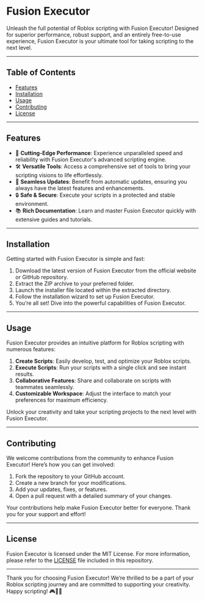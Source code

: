 # Fusion Executor

Unleash the full potential of Roblox scripting with Fusion Executor! Designed for superior performance, robust support, and an entirely free-to-use experience, Fusion Executor is your ultimate tool for taking scripting to the next level.

---

## Table of Contents

- [Features](#features)
- [Installation](#installation)
- [Usage](#usage)
- [Contributing](#contributing)
- [License](#license)

---

## Features

- 🚀 **Cutting-Edge Performance**: Experience unparalleled speed and reliability with Fusion Executor's advanced scripting engine.
- 🛠 **Versatile Tools**: Access a comprehensive set of tools to bring your scripting visions to life effortlessly.
- 🔄 **Seamless Updates**: Benefit from automatic updates, ensuring you always have the latest features and enhancements.
- 🔒 **Safe & Secure**: Execute your scripts in a protected and stable environment.
- 📚 **Rich Documentation**: Learn and master Fusion Executor quickly with extensive guides and tutorials.

---

## Installation

Getting started with Fusion Executor is simple and fast:

1. Download the latest version of Fusion Executor from the official website or GitHub repository.
2. Extract the ZIP archive to your preferred folder.
3. Launch the installer file located within the extracted directory.
4. Follow the installation wizard to set up Fusion Executor.
5. You’re all set! Dive into the powerful capabilities of Fusion Executor.

---

## Usage

Fusion Executor provides an intuitive platform for Roblox scripting with numerous features:

1. **Create Scripts**: Easily develop, test, and optimize your Roblox scripts.
2. **Execute Scripts**: Run your scripts with a single click and see instant results.
3. **Collaborative Features**: Share and collaborate on scripts with teammates seamlessly.
4. **Customizable Workspace**: Adjust the interface to match your preferences for maximum efficiency.

Unlock your creativity and take your scripting projects to the next level with Fusion Executor.

---

## Contributing

We welcome contributions from the community to enhance Fusion Executor! Here’s how you can get involved:

1. Fork the repository to your GitHub account.
2. Create a new branch for your modifications.
3. Add your updates, fixes, or features.
4. Open a pull request with a detailed summary of your changes.

Your contributions help make Fusion Executor better for everyone. Thank you for your support and effort!

---

## License

Fusion Executor is licensed under the MIT License. For more information, please refer to the [LICENSE](LICENSE) file included in this repository.

---

Thank you for choosing Fusion Executor! We’re thrilled to be a part of your Roblox scripting journey and are committed to supporting your creativity. Happy scripting! 🎮🚀👾
    